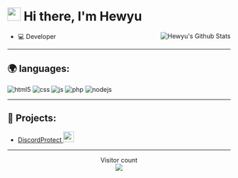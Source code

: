 <h1><img src="https://tenor.com/view/penguin-hello-hi-heythere-cutie-gif-3950966" width="30"/> Hi there, I'm Hewyu</h1>

<img align="right" alt="Hewyu's Github Stats" src="https://github-readme-stats.vercel.app/api?username=Hewyu&show_icons=true&hide_border=true" />

- 💻 Developer

---

## 🌍 languages:
<p>
  <img alt="html5" src="https://img.shields.io/badge/-HTML5-E34F26?style=flat-square&logo=html5&logoColor=white" />
  <img alt="css" src="https://img.shields.io/badge/-CSS-00A6FF?style=flat-square&logo=css3&logoColor=white" />
  <img alt="js" src="https://img.shields.io/badge/-Javascript-FFEE00?style=flat-square&logo=javascript&logoColor=black" />
  <img alt="php" src="https://img.shields.io/badge/-PHP-FFB120?style=flat-square&logo=php&logoColor=white" />
  <img alt="nodejs" src="https://img.shields.io/badge/-NodeJS-43853D?style=flat-square&logo=Node.js&logoColor=white" />
</p>

---

## 🚩 Projects:
- [DiscordProtect <img src="https://cdn.discordapp.com/icons/767766535342522398/1fe734cac33ab1128d880ea887892cca.webp" width="24"/>](discord.gg/yourname)

---

<p align="center"> 
  Visitor count<br>
  <img src="https://profile-counter.glitch.me/Hewyu/count.svg" />
</p>
